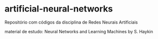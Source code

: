 # artificial-neural-networks
Repositório com códigos da disciplina de Redes Neurais Artificiais

material de estudo: Neural Networks and Learning Machines by S. Haykin
